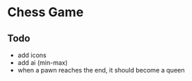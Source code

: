 # Chess Game

## Todo
- add icons
- add ai (min-max)
- when a pawn reaches the end, it should become a queen
